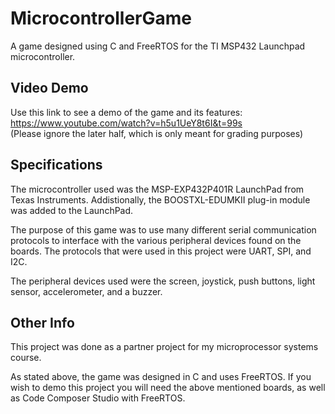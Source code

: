 # MicrocontrollerGame
A game designed using C and FreeRTOS for the TI MSP432 Launchpad microcontroller.

## Video Demo
Use this link to see a demo of the game and its features:
https://www.youtube.com/watch?v=h5u1UeY8t6I&t=99s    
(Please ignore the later half, which is only meant for grading purposes)


## Specifications
The microcontroller used was the MSP-EXP432P401R LaunchPad from Texas Instruments.
Addistionally, the BOOSTXL-EDUMKII plug-in module was added to the LaunchPad.

The purpose of this game was to use many different serial communication protocols
to interface with the various peripheral devices found on the boards. The protocols
that were used in this project were UART, SPI, and I2C. 

The peripheral devices used were the screen, joystick, push buttons, light sensor,
accelerometer, and a buzzer.

## Other Info
This project was done as a partner project for my microprocessor systems course.

As stated above, the game was designed in C and uses FreeRTOS.
If you wish to demo this project you will need the above mentioned boards,
as well as Code Composer Studio with FreeRTOS.
